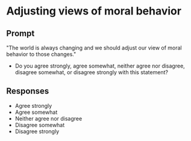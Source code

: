 # Adjusting views of moral behavior

## Prompt
"The world is always changing and we should adjust our view of moral behavior to those changes." 
- Do you agree strongly, agree somewhat, neither agree nor disagree, disagree somewhat, or disagree strongly with this statement?

## Responses
- Agree strongly
- Agree somewhat
- Neither agree nor disagree
- Disagree somewhat
- Disagree strongly
